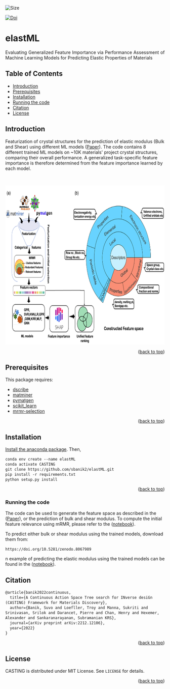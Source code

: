 

<a name="readme-top"></a>

![Size][size-shield]

[![Doi][DOI-shield]][DOI-url]





# elastML

<p align="justify"> Evaluating Generalized Feature Importance via Performance Assessment of Machine Learning Models for Predicting Elastic Properties of Materials</p>


## Table of Contents
- [Introduction](#Introduction)
- [Prerequisites](#prerequisites)
- [Installation](#installation)
- [Running the code](#running-the-code)
- [Citation](#citation)
- [License](#license)





## Introduction

Featurization of crystal structures for the prediction of elastic modulus (Bulk and Shear) using different ML models ([Paper](https://doi.org/10.26434/chemrxiv-2023-07vcr)). The code contains 8 different trained ML models on ~10K materials' project crystal structures, comparing their overall performance. A generalized task-specific feature importance is therefore determined from the feature importance learned by each model. <br/>

<p align="justify">&emsp;&emsp;&emsp;&emsp;</p>


<p align="center"> <a href="url"><img src="https://github.com/sbanik2/elastML/blob/main/figs/workflow.png?raw=true" align="center" height="500" width="700" ></a> </p>


<p align="right">(<a href="#readme-top">back to top</a>)</p>

## Prerequisites
This package requires:
- [dscribe](https://singroup.github.io/dscribe/latest/)
- [matminer](https://matminer.readthedocs.io/en/latest/)
- [pymatgen](https://pymatgen.org/)
- [scikit_learn](https://scikit-learn.org/stable/)
- [mrmr-selection](https://github.com/smazzanti/mrmr)


<p align="right">(<a href="#readme-top">back to top</a>)</p>

## Installation

[Install the anaconda package](https://docs.anaconda.com/anaconda/install/). Then, 

```
conda env create --name elastML
conda activate CASTING
git clone https://github.com/sbanik2/elastML.git
pip install -r requirements.txt
python setup.py install
```


<p align="right">(<a href="#readme-top">back to top</a>)</p>

### Running the code
The code can be used to generate the feature space as described in the ([Paper](https://doi.org/10.26434/chemrxiv-2023-07vcr)), or the prediction of bulk and shear modulus. To compute the initial feature relevance using mRMR, please refer to the ([notebook](https://github.com/sbanik2/elastML/blob/main/notebooks/mrmr.ipynb)).

To predict either bulk or shear modulus using the trained models, download them from:

```
https://doi.org/10.5281/zenodo.8067989
```
n example of predicting the elastic modulus using the trained models can be found in the ([notebook](https://github.com/sbanik2/elastML/blob/main/notebooks/prediction.ipynb)).

## Citation
```
@article{banik2022continuous,
  title={A Continuous Action Space Tree search for INverse desiGn (CASTING) Framework for Materials Discovery},
  author={Banik, Suvo and Loefller, Troy and Manna, Sukriti and Srinivasan, Srilok and Darancet, Pierre and Chan, Henry and Hexemer, Alexander and Sankaranarayanan, Subramanian KRS},
  journal={arXiv preprint arXiv:2212.12106},
  year={2022}
}
```
    
<p align="right">(<a href="#readme-top">back to top</a>)</p>
        
## License
CASTING is distributed under MIT License. See `LICENSE` for details.
    
    
<p align="right">(<a href="#readme-top">back to top</a>)</p>  
    
<!--LINKS -->



[size-shield]: https://img.shields.io/github/repo-size/sbanik2/elastML
[DOI-shield]: https://img.shields.io/badge/Paper-8A2BE2
[DOI-url]: https://doi.org/10.26434/chemrxiv-2023-07vcr
    
    
